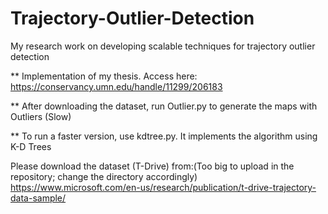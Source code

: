 # Trajectory-Outlier-Detection
My research work on developing scalable techniques for trajectory outlier detection


** Implementation of my thesis. Access here: https://conservancy.umn.edu/handle/11299/206183 

** After downloading the dataset, run Outlier.py to generate the maps with Outliers (Slow)

** To run a faster version, use kdtree.py. It implements the algorithm using K-D Trees

Please download the dataset (T-Drive) from:(Too big to upload in the repository; change the directory accordingly)
https://www.microsoft.com/en-us/research/publication/t-drive-trajectory-data-sample/
